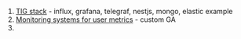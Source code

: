 
1. [TIG stack](https://github.com/yastasiuk/TIG_stack) - influx, grafana, telegraf, nestjs, mongo, elastic example 
1. [Monitoring systems for user metrics](./custom-ga/README.md) - custom GA
1. 
